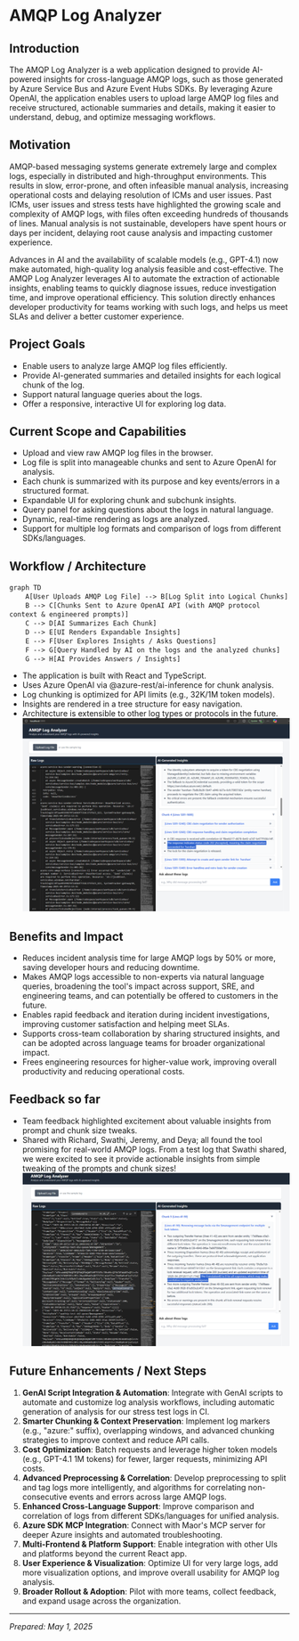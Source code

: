 # AMQP Log Analyzer

## Introduction

The AMQP Log Analyzer is a web application designed to provide AI-powered insights for cross-language AMQP logs, such as those generated by Azure Service Bus and Azure Event Hubs SDKs. By leveraging Azure OpenAI, the application enables users to upload large AMQP log files and receive structured, actionable summaries and details, making it easier to understand, debug, and optimize messaging workflows.

## Motivation

AMQP-based messaging systems generate extremely large and complex logs, especially in distributed and high-throughput environments. This results in slow, error-prone, and often infeasible manual analysis, increasing operational costs and delaying resolution of ICMs and user issues. Past ICMs, user issues and stress tests have highlighted the growing scale and complexity of AMQP logs, with files often exceeding hundreds of thousands of lines. Manual analysis is not sustainable, developers have spent hours or days per incident, delaying root cause analysis and impacting customer experience. 

Advances in AI and the availability of scalable models (e.g., GPT-4.1) now make automated, high-quality log analysis feasible and cost-effective. The AMQP Log Analyzer leverages AI to automate the extraction of actionable insights, enabling teams to quickly diagnose issues, reduce investigation time, and improve operational efficiency. This solution directly enhances developer productivity for teams working with such logs, and helps us meet SLAs and deliver a better customer experience.

## Project Goals

- Enable users to analyze large AMQP log files efficiently.
- Provide AI-generated summaries and detailed insights for each logical chunk of the log.
- Support natural language queries about the logs.
- Offer a responsive, interactive UI for exploring log data.

## Current Scope and Capabilities

- Upload and view raw AMQP log files in the browser.
- Log file is split into manageable chunks and sent to Azure OpenAI for analysis.
- Each chunk is summarized with its purpose and key events/errors in a structured format.
- Expandable UI for exploring chunk and subchunk insights.
- Query panel for asking questions about the logs in natural language.
- Dynamic, real-time rendering as logs are analyzed.
- Support for multiple log formats and comparison of logs from different SDKs/languages.

## Workflow / Architecture

```mermaid
graph TD
    A[User Uploads AMQP Log File] --> B[Log Split into Logical Chunks]
    B --> C[Chunks Sent to Azure OpenAI API (with AMQP protocol context & engineered prompts)]
    C --> D[AI Summarizes Each Chunk]
    D --> E[UI Renders Expandable Insights]
    E --> F[User Explores Insights / Asks Questions]
    F --> G[Query Handled by AI on the logs and the analyzed chunks]
    G --> H[AI Provides Answers / Insights]
```

- The application is built with React and TypeScript.
- Uses Azure OpenAI via @azure-rest/ai-inference for chunk analysis.
- Log chunking is optimized for API limits (e.g., 32K/1M token models).
- Insights are rendered in a tree structure for easy navigation.
- Architecture is extensible to other log types or protocols in the future.
  ![alt text](image-1.png)

## Benefits and Impact

- Reduces incident analysis time for large AMQP logs by 50% or more, saving developer hours and reducing downtime.
- Makes AMQP logs accessible to non-experts via natural language queries, broadening the tool's impact across support, SRE, and engineering teams, and can potentially be offered to customers in the future.
- Enables rapid feedback and iteration during incident investigations, improving customer satisfaction and helping meet SLAs.
- Supports cross-team collaboration by sharing structured insights, and can be adopted across language teams for broader organizational impact.
- Frees engineering resources for higher-value work, improving overall productivity and reducing operational costs.

## Feedback so far

- Team feedback highlighted excitement about valuable insights from prompt and chunk size tweaks.
- Shared with Richard, Swathi, Jeremy, and Deya; all found the tool promising for real-world AMQP logs. From a test log that Swathi shared, we were excited to see it provide actionable insights from simple tweaking of the prompts and chunk sizes!
  ![alt text](image.png)

## Future Enhancements / Next Steps

1. **GenAI Script Integration & Automation**: Integrate with GenAI scripts to automate and customize log analysis workflows, including automatic generation of analysis for our stress test logs in CI.
2. **Smarter Chunking & Context Preservation**: Implement log markers (e.g., "azure:" suffix), overlapping windows, and advanced chunking strategies to improve context and reduce API calls.
3. **Cost Optimization**: Batch requests and leverage higher token models (e.g., GPT-4.1 1M tokens) for fewer, larger requests, minimizing API costs.
4. **Advanced Preprocessing & Correlation**: Develop preprocessing to split and tag logs more intelligently, and algorithms for correlating non-consecutive events and errors across large AMQP logs.
5. **Enhanced Cross-Language Support**: Improve comparison and correlation of logs from different SDKs/languages for unified analysis.
6. **Azure SDK MCP Integration**: Connect with Maor's MCP server for deeper Azure insights and automated troubleshooting.
7. **Multi-Frontend & Platform Support**: Enable integration with other UIs and platforms beyond the current React app.
8. **User Experience & Visualization**: Optimize UI for very large logs, add more visualization options, and improve overall usability for AMQP log analysis.
9. **Broader Rollout & Adoption**: Pilot with more teams, collect feedback, and expand usage across the organization.

---

_Prepared: May 1, 2025_

